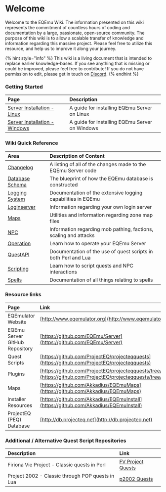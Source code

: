 # Welcome

Welcome to the EQEmu Wiki.  The information presented on this wiki represents the commitment of countless hours of coding and documentation by a large, passionate, open-source community.  The purpose of this wiki is to allow a scalable transfer of knowledge and information regarding this massive project.  Please feel free to utilize this resource, and help us to improve it along your journey.

{% hint style="info" %}
This wiki is a living document that is intended to replace earlier knowledge-bases.  If you see anything that is missing or could be improved, please feel free to contribute!   If you do not have permission to edit, please get in touch on [Discord](https://discord.gg/QHsm7CD).
{% endhint %}

### Getting Started

| Page | Description |
| :--- | :--- |
| [Server Installation - Linux](categories/installation/server-installation-linux.md) | A guide for installing EQEmu Server on Linux |
| [Server Installation - Windows](categories/installation/server-installation-windows.md) | A guide for installing EQEmu Server on Windows |

### Wiki Quick Reference

| Area | Description of Content |
| :--- | :--- |
| [Changelog](https://docs.eqemu.io/server/changelog/serverhttps://docs.eqemu.io/server/changelog/server) | A listing of all of the changes made to the EQEmu Server code |
| [Database Schema](https://eqemu.gitbook.io/database-schema/) | The blueprint of how the EQEmu database is constructed |
| [Logging System](categories/logging-system/) | Documentation of the extensive logging capabilities in EQEmu |
| [Loginserver](../../../../categories/login-server) | Information regarding your own login server |
| [Maps](categories/maps/) | Utilities and information regarding zone map files  |
| [NPC](categories/npc/) | Information regarding mob pathing, factions, scaling and attacks |
| [Operation](categories/operation/) | Learn how to operate your EQEmu Server |
| [QuestAPI](https://eqemu.gitbook.io/quest-api/) | Documentation of the use of quest scripts in both Perl and Lua |
| [Scripting](categories/scripting/) | Learn how to script quests and NPC interactions |
| [Spells](categories/spells/) | Documentation of all things relating to spells |

### Resource links

| Page | Link |
| :--- | :--- |
| EQEmulator Website | [http://www.eqemulator.org](http://www.eqemulator.org) |
| EQEmu Server GitHub Repository | [https://github.com/EQEmu/Server](https://github.com/EQEmu/Server) |
| Quest Scripts | [https://github.com/ProjectEQ/projecteqquests](https://github.com/ProjectEQ/projecteqquests) |
| Plugins | [https://github.com/ProjectEQ/projecteqquests/tree/master/plugins](https://github.com/ProjectEQ/projecteqquests/tree/master/plugins) |
| Maps | [https://github.com/Akkadius/EQEmuMaps](https://github.com/Akkadius/EQEmuMaps) |
| Installer Resources | [https://github.com/Akkadius/EQEmuInstall](https://github.com/Akkadius/EQEmuInstall) |
| ProjectEQ (PEQ) Database | [http://db.projecteq.net](http://db.projecteq.net) |

### Additional / Alternative Quest Script Repositories

| Description | Link |
| :--- | :--- |
| Firiona Vie Project - Classic quests in Perl | [FV Project Quests](https://github.com/Gates-Of-Time/FVProject-Quests) |
| Project 2002 - Classic through POP quests in Lua | [p2002 Quests](https://github.com/p2002eq/quests) |


